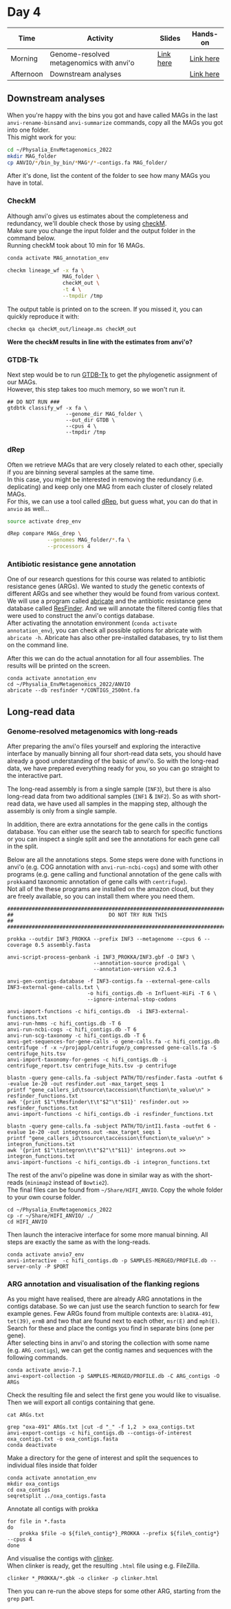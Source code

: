 # Day 4

| Time      | Activity                                 | Slides                                                | Hands-on                                                    |
|-----------|------------------------------------------|-------------------------------------------------------|-------------------------------------------------------------|
| Morning   | Genome-resolved metagenomics with anvi'o | [Link here](../Day3/genome-resolved-metagenomics.pdf) | [Link here](../Day3/README.md#genome-resolved-metagenomics) |
| Afternoon | Downstream analyses                      |                                                       | [Link here](#downstream-analyses)                           |

## Downstream analyses

When you're happy with the bins you got and have called MAGs in the last `anvi-rename-bins`and `anvi-summarize` commands, copy all the MAGs you got into one folder.  
This might work for you:

```bash
cd ~/Physalia_EnvMetagenomics_2022
mkdir MAG_folder
cp ANVIO/*/bin_by_bin/*MAG*/*-contigs.fa MAG_folder/
```

After it's done, list the content of the folder to see how many MAGs you have in total.

### CheckM

Although anvi'o gives us estimates about the completeness and redundancy, we'll double check those by using [checkM](https://ecogenomics.github.io/CheckM/).  
Make sure you change the input folder and the output folder in the command below.  
Running checkM took about 10 min for 16 MAGs.

```bash
conda activate MAG_annotation_env

checkm lineage_wf -x fa \
                  MAG_folder \
                  checkM_out \
                  -t 4 \
                  --tmpdir /tmp
```

The output table is printed on to the screen. If you missed it, you can quickly reproduce it with:

```
checkm qa checkM_out/lineage.ms checkM_out
```

__Were the checkM results in line with the estimates from anvi'o?__

### GTDB-Tk

Next step would be to run [GTDB-Tk](https://github.com/Ecogenomics/GtdbTk) to get the phylogenetic assignment of our MAGs.  
However, this step takes too much memory, so we won't run it.

```
## DO NOT RUN ###
gtdbtk classify_wf -x fa \
                   --genome_dir MAG_folder \
                   --out_dir GTDB \
                   --cpus 4 \
                   --tmpdir /tmp
```

### dRep

Often we retrieve MAGs that are very closely related to each other, specially if you are binning several samples at the same time.  
In this case, you might be interested in removing the redundancy (i.e. deplicating) and keep only one MAG from each cluster of closely related MAGs.  
For this, we can use a tool called [dRep](https://drep.readthedocs.io/en/latest/), but guess what, you can do that in `anvio` as well...

```bash
source activate drep_env

dRep compare MAGs_drep \
             --genomes MAG_folder/*.fa \
             --processors 4
```


### Antibiotic resistance gene annotation

One of our research questions for this course was related to antibiotic resistance genes (ARGs). We wanted to study the genetic contexts of different ARGs and see whether  they would be found from various context. We will use a program called [abricate](https://github.com/tseemann/abricate) and the antibiotic resistance gene database called [ResFinder](https://doi.org/10.1093/jac/dkaa345). And we will annotate the filtered contig files that were used to construct the anvi'o  contigs database.  
After activating the annotation environment (`conda activate annotation_env`), you can check all possible options for abricate with `abricate -h`. Abricate has also other pre-installed databases, try to list them on the command line.   

After this we can do the actual annotation for all four assemblies. The results will be printed on the screen.
```
conda activate annotation_env
cd ~/Physalia_EnvMetagenomics_2022/ANVIO
abricate --db resfinder */CONTIGS_2500nt.fa
```

## Long-read data

### Genome-resolved metagenomics with long-reads

After preparing the anvi'o files yourself and exploring the interactive interface by manually binning all four short-read data sets, you should have already a good understanding of the basic of anvi'o. So with the long-read data, we have prepared everything ready for you, so you can go straight to the interactive part.  

The long-read assembly is from a single sample (`INF3`), but there is also long-read data from two additional samples  (`INF1` & `INF2`). So as with short-read data, we have used all samples in the mapping step, although the assembly is only from a single sample.  

In addition, there are extra annotations for the gene calls in the contigs database. You can either use the search tab to search for specific functions or you can inspect a single split and see the annotations for each gene call in the split.   

Below are all the annotations steps. Some steps were done with functions in anvi'o (e.g. COG annotation with `anvi-run-ncbi-cogs`) and some with other programs (e.g. gene calling and functional annotation of the gene calls with `prokka`and taxonomic annotation of gene calls with `centrifuge`).  
Not all of the these programs are installed on the amazon cloud, but they are freely available, so you can install them where you need them.

```
#############################################################################################
##                               DO NOT TRY RUN THIS                                       ##
#############################################################################################

prokka --outdir INF3_PROKKA --prefix INF3 --metagenome --cpus 6 --coverage 0.5 assembly.fasta

anvi-script-process-genbank -i INF3_PROKKA/INF3.gbf -O INF3 \
                            --annotation-source prodigal \
                            --annotation-version v2.6.3

anvi-gen-contigs-database -f INF3-contigs.fa --external-gene-calls INF3-external-gene-calls.txt \
                          -o hifi_contigs.db -n Influent-HiFi -T 6 \
                          --ignore-internal-stop-codons

anvi-import-functions -c hifi_contigs.db  -i INF3-external-functions.txt
anvi-run-hmms -c hifi_contigs.db -T 6
anvi-run-ncbi-cogs -c hifi_contigs.db -T 6
anvi-run-scg-taxonomy -c hifi_contigs.db -T 6
anvi-get-sequences-for-gene-calls -o gene-calls.fa -c hifi_contigs.db
centrifuge -f -x ~/projappl/centrifuge/p_compressed gene-calls.fa -S centrifuge_hits.tsv
anvi-import-taxonomy-for-genes -c hifi_contigs.db -i centrifuge_report.tsv centrifuge_hits.tsv -p centrifuge

blastn -query gene-calls.fa -subject PATH/TO/resfinder.fasta -outfmt 6 -evalue 1e-20 -out resfinder.out -max_target_seqs 1
printf "gene_callers_id\tsource\taccession\tfunction\te_value\n" > resfinder_functions.txt
awk '{print $1"\tResfinder\t\t"$2"\t"$11}' resfinder.out >> resfinder_functions.txt  
anvi-import-functions -c hifi_contigs.db -i resfinder_functions.txt

blastn -query gene-calls.fa -subject PATH/TO/intI1.fasta -outfmt 6 -evalue 1e-20 -out integrons.out -max_target_seqs 1
printf "gene_callers_id\tsource\taccession\tfunction\te_value\n" > integron_functions.txt
awk '{print $1"\tintegron\t\t"$2"\t"$11}' integrons.out >> integron_functions.txt  
anvi-import-functions -c hifi_contigs.db -i integron_functions.txt  
```

The rest of the anvi'o pipeline was done in similar way as with the short-reads (`minimap2` instead of `Bowtie2`).  
The final files can be found from `~/Share/HIFI_ANVIO`. Copy the whole folder to your own course folder.

```
cd ~/Physalia_EnvMetagenomics_2022
cp -r ~/Share/HIFI_ANVIO/ ./
cd HIFI_ANVIO
```

Then launch the interacive interface for some more manual binning. All steps are exactly the same as with the long-reads.  

```
conda activate anvio7_env
anvi-interactive  -c hifi_contigs.db -p SAMPLES-MERGED/PROFILE.db --server-only -P $PORT
```


### ARG annotation and visualisation of the flanking regions

As you might have realised, there are already ARG annotations in the contigs database. So we can just use the search function to search for few example genes.
Few ARGs found from multiple contexts are: `blaOXA-491`, `tet(39)`, `ermB` and two that are found next to each other, `msr(E)` and `mph(E)`. Search for these and place the contigs you find in separate bins (one per gene).  
After selecting bins in anvi'o and storing the collection with some name (e.g. `ARG_contigs`), we can get the contig names and sequences with the following commands.
```
conda activate anvio-7.1
anvi-export-collection -p SAMPLES-MERGED/PROFILE.db -C ARG_contigs -O ARGs
```
Check the resulting file and select the first gene you would like to visualise.  
Then we will export all contigs containing that gene.
```
cat ARGs.txt

grep "oxa-491" ARGs.txt |cut -d "_" -f 1,2  > oxa_contigs.txt
anvi-export-contigs -c hifi_contigs.db --contigs-of-interest oxa_contigs.txt -o oxa_contigs.fasta
conda deactivate
```

Make a directory for the gene of interest and split the sequences to individual files inside that folder
```
conda activate annotation_env
mkdir oxa_contigs
cd oxa_contigs
seqretsplit ../oxa_contigs.fasta  
```

Annotate all contigs with prokka
```
for file in *.fasta
do
    prokka $file -o ${file%_contig*}_PROKKA --prefix ${file%_contig*} --cpus 4
done
```

And visualise the contigs with [clinker](https://github.com/gamcil/clinker).    
When clinker is ready, get the resulting `.html` file using e.g. FileZilla.
```
clinker *_PROKKA/*.gbk -o clinker -p clinker.html
```

Then you can re-run the above steps for some other ARG, starting from the `grep` part.

